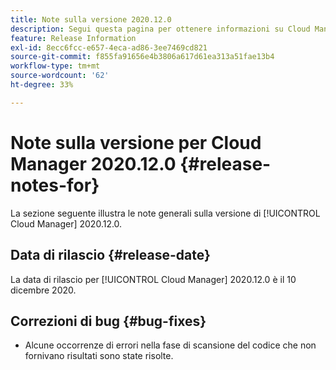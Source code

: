 ```yaml
---
title: Note sulla versione 2020.12.0
description: Segui questa pagina per ottenere informazioni su Cloud Manager 2020.12.0.
feature: Release Information
exl-id: 8ecc6fcc-e657-4eca-ad86-3ee7469cd821
source-git-commit: f855fa91656e4b3806a617d61ea313a51fae13b4
workflow-type: tm+mt
source-wordcount: '62'
ht-degree: 33%

---
```


# Note sulla versione per Cloud Manager 2020.12.0 {#release-notes-for}

La sezione seguente illustra le note generali sulla versione di [!UICONTROL Cloud Manager] 2020.12.0.

## Data di rilascio {#release-date}

La data di rilascio per [!UICONTROL Cloud Manager] 2020.12.0 è il 10 dicembre 2020.

## Correzioni di bug {#bug-fixes}

* Alcune occorrenze di errori nella fase di scansione del codice che non fornivano risultati sono state risolte.
